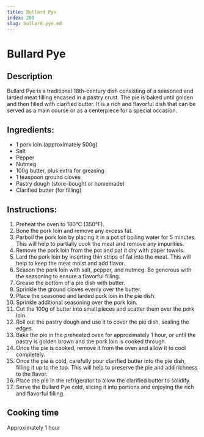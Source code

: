 ```yaml
---
title: Bullard Pye
index: 280
slug: bullard-pye.md
---
```


# Bullard Pye

## Description
Bullard Pye is a traditional 18th-century dish consisting of a seasoned and larded meat filling encased in a pastry crust. The pie is baked until golden and then filled with clarified butter. It is a rich and flavorful dish that can be served as a main course or as a centerpiece for a special occasion.

## Ingredients:
- 1 pork loin (approximately 500g)
- Salt
- Pepper
- Nutmeg
- 100g butter, plus extra for greasing
- 1 teaspoon ground cloves
- Pastry dough (store-bought or homemade)
- Clarified butter (for filling)

## Instructions:
1. Preheat the oven to 180°C (350°F).
2. Bone the pork loin and remove any excess fat.
3. Parboil the pork loin by placing it in a pot of boiling water for 5 minutes. This will help to partially cook the meat and remove any impurities.
4. Remove the pork loin from the pot and pat it dry with paper towels.
5. Lard the pork loin by inserting thin strips of fat into the meat. This will help to keep the meat moist and add flavor.
6. Season the pork loin with salt, pepper, and nutmeg. Be generous with the seasoning to ensure a flavorful filling.
7. Grease the bottom of a pie dish with butter.
8. Sprinkle the ground cloves evenly over the butter.
9. Place the seasoned and larded pork loin in the pie dish.
10. Sprinkle additional seasoning over the pork loin.
11. Cut the 100g of butter into small pieces and scatter them over the pork loin.
12. Roll out the pastry dough and use it to cover the pie dish, sealing the edges.
13. Bake the pie in the preheated oven for approximately 1 hour, or until the pastry is golden brown and the pork loin is cooked through.
14. Once the pie is cooked, remove it from the oven and allow it to cool completely.
15. Once the pie is cold, carefully pour clarified butter into the pie dish, filling it up to the top. This will help to preserve the pie and add richness to the flavor.
16. Place the pie in the refrigerator to allow the clarified butter to solidify.
17. Serve the Bullard Pye cold, slicing it into portions and enjoying the rich and flavorful filling.

## Cooking time
Approximately 1 hour